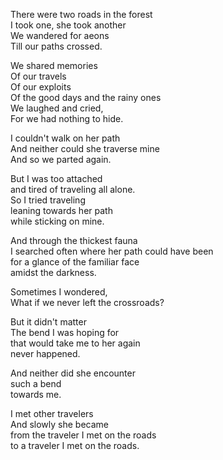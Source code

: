 There were two roads in the forest  
I took one, she took another  
We wandered for aeons  
Till our paths crossed.

We shared memories  
Of our travels  
Of our exploits  
Of the good days and the rainy ones  
We laughed and cried,  
For we had nothing to hide.

I couldn't walk on her path  
And neither could she traverse mine  
And so we parted again.

But I was too attached  
and tired of traveling all alone.  
So I tried traveling  
leaning towards her path  
while sticking on mine.

And through the thickest fauna  
I searched often where her path could have been  
for a glance of the familiar face  
amidst the darkness.

Sometimes I wondered,  
What if we never left the crossroads?

But it didn't matter  
The bend I was hoping for  
that would take me to her again  
never happened.

And neither did she encounter  
such a bend  
towards me.

I met other travelers  
And slowly she became  
from the traveler I met on the roads  
to a traveler I met on the roads.
